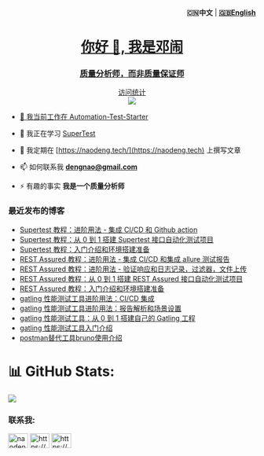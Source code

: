 <div align="right"><strong>🇨🇳中文</a></strong>  | <strong><a href="./README.md">🇬🇧English</strong></div>

<h1 align="center">你好 👋, 我是邓闹</h1>
<h3 align="center">质量分析师，而非质量保证师</h3>


<p align="center"> 
  访问统计<br>
  <img src="https://profile-counter.glitch.me/naodeng/count.svg" />
</p>

- 🔭 我当前工作在 [Automation-Test-Starter](https://github.com/orgs/Automation-Test-Starter/repositories)

- 🌱 我正在学习 [SuperTest](https://www.npmjs.com/package/supertest)

- 📝 我定期在 [https://naodeng.tech/](https://naodeng.tech) 上撰写文章

- 📫 如何联系我 **dengnao@gmail.com**

- ⚡ 有趣的事实 **我是一个质量分析师**

### 最近发布的博客
<!-- BLOG-POST-LIST:START -->
- [Supertest 教程：进阶用法 - 集成 CI/CD 和 Github action](https://naodeng.tech/post/supertest-tutorial-advance-usage-integration-ci-cd-and-github-action/)
- [Supertest 教程：从 0 到 1 搭建 Supertest 接口自动化测试项目](https://naodeng.tech/post/supertest-tutorial-building-your-own-project-from-0-to-1/)
- [Supertest 教程：入门介绍和环境搭建准备](https://naodeng.tech/post/supertest-tutorial-getting-started-and-own-environment-preparation/)
- [REST Assured 教程：进阶用法 - 集成 CI/CD 和集成 allure 测试报告](https://naodeng.tech/post/rest-assured-tutorial-advance-usage-integration-ci-cd-and-allure-report/)
- [REST Assured 教程：进阶用法 - 验证响应和日志记录，过滤器，文件上传](https://naodeng.tech/post/rest-assured-tutorial-advance-usage-verifying-response-and-logging/)
- [REST Assured 教程：从 0 到 1 搭建 REST Assured 接口自动化测试项目](https://naodeng.tech/post/rest-assured-tutorial-building-your-own-project-from-0-to-1/)
- [REST Assured 教程：入门介绍和环境搭建准备](https://naodeng.tech/post/gatling-tool-intro-advanced-usage/)
- [gatling 性能测试工具进阶用法：CI/CD 集成](https://naodeng.tech/post/gatling-tool-intro-ci-cd-integration/)
- [gatling 性能测试工具进阶用法：报告解析和场景设置](https://naodeng.tech/post/gatling-tool-intro-advanced-usage/)
- [gatling 性能测试工具：从 0 到 1 搭建自己的 Gatling 工程](https://naodeng.tech/post/gatling-tool-intro2/)
- [gatling 性能测试工具入门介绍](https://naodeng.tech/post/gatling-tool-intro1/)
- [postman替代工具bruno使用介绍](https://naodeng.tech/post/introduction_of_bruno/)
<!-- BLOG-POST-LIST:END -->

# 📊 GitHub Stats:
![](https://github-readme-stats.vercel.app/api?username=naodeng&theme=radical&hide_border=false&include_all_commits=false&count_private=false)<br/>

<h3 align="left">联系我:</h3>
<p align="left">
<a href="https://twitter.com/naodeng0_0" target="blank"><img align="center" src="https://raw.githubusercontent.com/rahuldkjain/github-profile-readme-generator/master/src/images/icons/Social/twitter.svg" alt="naodeng0_0" height="30" width="40" /></a>
<a href="https://naodeng.tech/index.xml" target="blank"><img align="center" src="https://raw.githubusercontent.com/rahuldkjain/github-profile-readme-generator/master/src/images/icons/Social/rss.svg" alt="https://naodeng.tech/index.xml" height="30" width="40" /></a>
<a href="https://naodeng.medium.com" target="blank"><img align="center" src="https://raw.githubusercontent.com/rahuldkjain/github-profile-readme-generator/master/src/images/icons/Social/medium.svg" alt="https://naodeng.medium.com" height="30" width="40" /></a>
</p>
